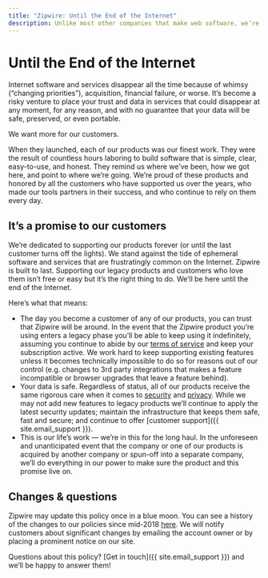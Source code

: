 ```yaml
---
title: "Zipwire: Until the End of the Internet"
description: Unlike most other companies that make web software, we’re dedicated to supporting our products forever.
---
```


# Until the End of the Internet

Internet software and services disappear all the time because of whimsy (“changing priorities”), acquisition, financial failure, or worse. It’s become a risky venture to place your trust and data in services that could disappear at any moment, for any reason, and with no guarantee that your data will be safe, preserved, or even portable.

We want more for our customers.

When they launched, each of our products was our finest work. They were the result of countless hours laboring to build software that is simple, clear, easy-to-use, and honest. They remind us where we’ve been, how we got here, and point to where we’re going. We’re proud of these products and honored by all the customers who have supported us over the years, who made our tools partners in their success, and who continue to rely on them every day.

## It’s a promise to our customers

We’re dedicated to supporting our products forever (or until the last customer turns off the lights). We stand against the tide of ephemeral software and services that are frustratingly common on the Internet. Zipwire is built to last. Supporting our legacy products and customers who love them isn’t free or easy but it’s the right thing to do. We’ll be here until the end of the Internet.

Here’s what that means:

- The day you become a customer of any of our products, you can trust that Zipwire will be around. In the event that the Zipwire product you’re using enters a legacy phase you’ll be able to keep using it indefinitely, assuming you continue to abide by our [terms of service](../terms/index.md) and keep your subscription active. We work hard to keep supporting existing features unless it becomes technically impossible to do so for reasons out of our control (e.g. changes to 3rd party integrations that makes a feature incompatible or browser upgrades that leave a feature behind).
- Your data is safe. Regardless of status, all of our products receive the same rigorous care when it comes to [security](../security/index.md) and [privacy](../privacy/index.md). While we may not add new features to legacy products we’ll continue to apply the latest security updates; maintain the infrastructure that keeps them safe, fast and secure; and continue to offer [customer support]({{ site.email_support }}).
- This is our life’s work — we’re in this for the long haul. In the unforeseen and unanticipated event that the company or one of our products is acquired by another company or spun-off into a separate company, we’ll do everything in our power to make sure the product and this promise live on.

## Changes & questions

Zipwire may update this policy once in a blue moon. You can see a history of the changes to our policies since mid-2018 [here](https://github.com/zipwire/policies/commits/master). We will notify customers about significant changes by emailing the account owner or by placing a prominent notice on our site.

Questions about this policy? [Get in touch]({{ site.email_support }}) and we’ll be happy to answer them!
